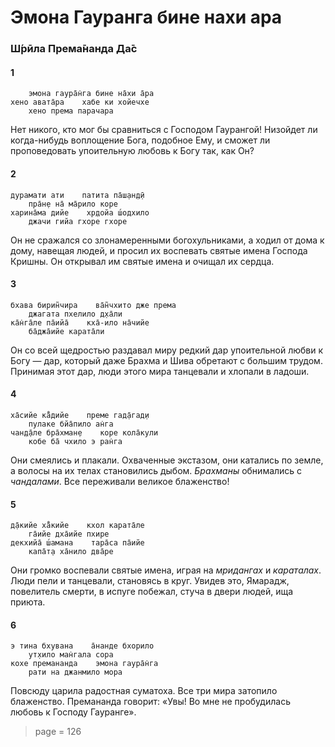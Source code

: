 # Эмона Гауранга бине нахи ара

### Ш́рӣла Према̄нанда Да̄с

#### 1

        эмона гаура̄н̇га бине на̄хи а̄ра
    хено авата̄ра    хабе ки хойечхе
        хено према парачара

Нет никого, кто мог бы сравниться с Господом Гаурангой! Низойдет ли когда-нибудь воплощение Бога, подобное Ему, и сможет ли проповедовать упоительную любовь к Богу так, как Он?

#### 2

    дурамати ати    патита па̄ш̣ан̣д̣ӣ
        пра̄н̣е на̄ ма̄рило коре
    харина̄ма дийе    хр̣дойа ш́одхило
        джачи гийа гхоре гхоре

Он не сражался со злонамеренными богохульниками, а ходил от дома к дому, навещая людей, и просил их воспевать святые имена Господа Кришны. Он открывал им святые имена и очищал их сердца.

#### 3

    бхава бирин̃чира    ва̄н̃чхито дже према
        джагата пхелило д̣ха̄ли
    ка̄н̇га̄ле па̄ийа̄    кха̄-ило на̄чийе
        ба̄джа̄ийе карата̄ли

Он со всей щедростью раздавал миру редкий дар упоительной любви к Богу — дар, который даже Брахма и Шива обретают с большим трудом. Принимая этот дар, люди этого мира танцевали и хлопали в ладоши.

#### 4

    ха̄сийе ка̄̐дийе    преме гад̣а̄гад̣и
        пулаке бйа̄пило ан̇га
    чан̣д̣а̄ле бра̄хман̣е    коре кола̄кули
        кобе ба̄ чхило э ран̇га

Они смеялись и плакали. Охваченные экстазом, они катались по земле, а волосы на их телах становились дыбом. *Брахманы* обнимались с *чандалами*. Все переживали великое блаженство!

#### 5

    д̣а̄кийе ха̄̐кийе    кхол карата̄ле
        га̄ийе дха̄ийе пхире
    декхийа̄ ш́амана    тара̄са па̄ийе
        капа̄т̣а ха̄нило два̄ре

Они громко воспевали святые имена, играя на *мридангах* и *караталах*. Люди пели и танцевали, становясь в круг. Увидев это, Ямарадж, повелитель смерти, в испуге побежал, стуча в двери людей, ища приюта.

#### 6

    э тина бхувана    а̄нанде бхорило
        ут̣хило ман̇гала сора
    кохе премананда    эмона гаура̄н̇га
        рати на джанмило мора

Повсюду царила радостная суматоха. Все три мира затопило блаженство. Премананда говорит: «Увы! Во мне не пробудилась любовь к Господу Гауранге».


> page = 126
